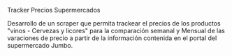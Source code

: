 Tracker Precios Supermercados

Desarrollo de un scraper que permita trackear el precios de los productos "vinos - Cervezas y licores" para la comparación semanal y Mensual de las varaciones de precio a partir de la información contenida en el portal del supermercado Jumbo. 



